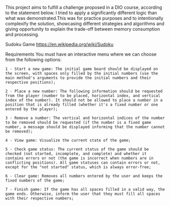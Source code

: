 This project aims to fulfill a challenge proposed in a DIO course, according to the statement below. I tried to apply a significantly different logic than what was demonstrated.This was for practice purposes and to intentionally complexify the solution, showcasing different strategies and algorithms and giving opportunity to explain the trade-off between memory consumption and processing.

Sudoku Game
https://en.wikipedia.org/wiki/Sudoku

Requirements
You must have an interactive menu where we can choose from the following options:

    1 - Start a new game: The initial game board should be displayed on the screen, with spaces only filled by the initial numbers (use the main method's arguments to provide the initial numbers and their respective positions);

    2 - Place a new number: The following information should be requested from the player (number to be placed, horizontal index, and vertical index of the number). It should not be allowed to place a number in a position that is already filled (whether it's a fixed number or one entered by the player);

    3 - Remove a number: The vertical and horizontal indices of the number to be removed should be requested (if the number is a fixed game number, a message should be displayed informing that the number cannot be removed);

    4 - View game: Visualize the current state of the game;

    5 - Check game status: The current status of the game should be checked (not started, incomplete, and complete) and whether it contains errors or not (the game is incorrect when numbers are in conflicting positions). All game statuses can contain errors or not, except for the "not started" status, which is always error-free;

    6 - Clear game: Removes all numbers entered by the user and keeps the fixed numbers of the game;

    7 - Finish game: If the game has all spaces filled in a valid way, the game ends. Otherwise, inform the user that they must fill all spaces with their respective numbers;
